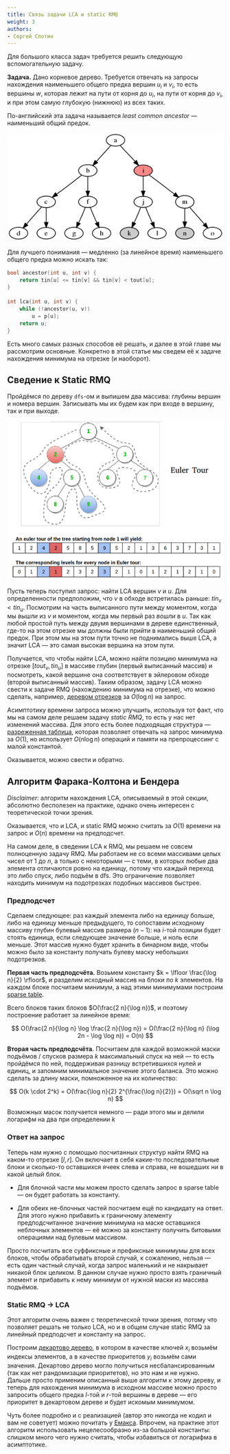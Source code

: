 ```yaml
---
title: Связь задачи LCA и static RMQ
weight: 3
authors:
- Сергей Слотин
---
```


Для большого класса задач требуется решить следующую вспомогательную задачу.

**Задача.** Дано корневое дерево. Требуется отвечать на запросы нахождения наименьшего общего предка вершин $u_i$ и $v_i$, то есть вершины $w$, которая лежит на пути от корня до $u_i$, на пути от корня до $v_i$, и при этом самую глубокую (нижнюю) из всех таких.

По-английский эта задача называется *least common ancestor* — наименьший общий предок.

![Вершина $i$ является LCA для вершин $k$ и $n$](/api/algorithm/img/lca.png)

Для лучшего понимания — медленно (за линейное время) наименьшего общего предка можно искать так:

```c++
bool ancestor(int u, int v) {
    return tin[u] <= tin[v] && tin[v] < tout[u];
}

int lca(int u, int v) {
    while (!ancestor(u, v))
        u = p[u];
    return u;
}
```

Есть много самых разных способов её решать, и далее в этой главе мы рассмотрим основные. Конкретно в этой статье мы сведем её к задаче нахождения минимума на отрезке (и наоборот).

## Сведение к Static RMQ

Пройдёмся по дереву `dfs`-ом и выпишем два массива: глубины вершин и номера вершин. Записывать мы их будем как при входе в вершину, так и при выходе.

![](/api/algorithm/img/tour.png)

Пусть теперь поступил запрос: найти LCA вершин $v$ и $u$. Для определенности предположим, что $v$ в обходе встретилась раньше: $tin_v < tin_u$. Посмотрим на часть выписанного пути между моментом, когда мы *вышли* из $v$ и моментом, когда мы первый раз *вошли* в $u$. Так как любой простой путь между двумя вершинами в дереве единственный, где-то на этом отрезке мы должны были прийти в наименьший общий предок. При этом мы на этом пути точно не поднимались выше LCA, а значит LCA — это самая высокая вершина на этом пути.

Получается, что чтобы найти LCA, можно найти позицию минимума на отрезке $[tout_v, tin_u]$ в массиве глубин (первый выписанный массив) и посмотреть, какой вершине она соответствует в эйлеровом обходе (второй выписанный массив). Таким образом, задачу LCA можно свести к задаче RMQ (нахождению минимума на отрезке), что можно сделать, например, [деревом отрезков](/cs/segment-tree) за $O(\log n)$ на запрос.

Асимптотику времени запроса можно улучшить, используя тот факт, что мы на самом деле решаем задачу *static RMQ*, то есть у нас нет изменений массива. Для этого есть более подходящая структура — [разреженная таблица](/cs/range-queries/sparse-table), которая позволяет отвечать на запрос минимума за $O(1)$, но использует $O(n \log n)$ операций и памяти на препроцессинг с малой константой.

Оказывается, можно свести и обратно.

## Алгоритм Фарака-Колтона и Бендера

*Disclaimer:* алгоритм нахождения LCA, описываемый в этой секции, абсолютно бесполезен на практике, однако очень интересен с теоретической точки зрения.

Оказывается, что и LCA, и static RMQ можно считать за $O(1)$ времени на запрос и $O(n)$ времени на предподсчет.

На самом деле, в сведении LCA к RMQ, мы решаем не совсем полноценную задачу RMQ. Мы работаем не со всеми массивами целых чисел от 1 до $n$, а только с некоторыми — с теми, в которых любые два элемента отличаются ровно на единицу, потому что каждый переход это либо спуск, либо подъём в dfs. Это ограничение позволяет находить минимум на подотрезках подобных массивов быстрее.

### Предподсчет

Сделаем следующее: раз каждый элемента либо на единицу больше, либо на единицу меньше предыдущего, то сопоставим исходному массиву глубин булевый массив размера $(n - 1)$: на $i$-той позиции будет стоять единица, если следующее значение больше, и ноль если меньше. Этот массив нужно будет хранить в бинарном виде, чтобы можно было за константу получать булеву маску небольших подотрезков.

**Первая часть предподсчёта.** Возьмем константу $k = \lfloor \frac{\log n}{2} \rfloor$, и разделим исходный массив на блоки по $k$ элементов. На каждом блоке посчитаем минимум, а над этими минимумами построим [sparse table](/cs/range-queries/sparse-table).

Всего блоков таких блоков $O(\frac{2 n}{\log n})$, и поэтому построение работает за линейное время:

$$
O(\frac{2 n}{\log n} \log \frac{2 n}{\log n}) = O(\frac{2 n}{\log n} (\log 2n - \log \log n)) = O(n)
$$

**Вторая часть предподсчёта.** Посчитаем для каждой возможной маски подъёмов / спусков размера $k$ максимальный спуск на ней — то есть пройдёмся по ней, поддерживая разницу встретившихся нулей и единиц, и запомним минимальное значение этого баланса. Это можно сделать за длину маски, помноженное на их количество:

$$
O(k \cdot 2^k) = O(\frac{\log n}{2} 2^{\frac{\log n}{2}}) = O(\sqrt n \log n)
$$

Возможных масок получается немного — ради этого мы и делили логарифм на два при определении $k$

### Ответ на запрос

Теперь нам нужно с помощью посчитанных структур найти RMQ на каком-то отрезке $[l, r]$. Он включает в себя какие-то последовательные блоки и сколько-то оставшихся ячеек слева и справа, не вошедших ни в какой целый блок.

- Для блочной части мы можем просто сделать запрос в sparse table — он будет работать за константу.

- Для обеих не-блочных частей посчитаем ещё по кандидату на ответ. Для этого нужно прибавить к граничному элементу предподсчитанное значение минимума на маске оставшихся неблочных элементов — её можно за константу получить битовыми операциями над булевым массивом.

Просто посчитать все суффиксные и префиксные минимумы для всех блоков, чтобы обрабатывать второй случай, к сожалению, нельзя — есть один частный случай, когда запрос маленький и не накрывает никакой блок целиком. В данном случае нужно просто взять граничный элемент и прибавить к нему минимум от нужной маски из массива подъёмов.

### Static RMQ → LCA

Этот алгоритм очень важен с теоретической точки зрения, потому что позволяет решать не только LCA, но и в общем случае static RMQ за линейный предподсчет и константу на запрос.

Построим [декартово дерево](/cs/tree-structures/treap), в котором в качестве ключей $x_i$ возьмём индексы элементов, а в качестве приоритетов $y_i$ возьмём сами значения. Декартово дерево могло получиться несбалансированным (так как нет рандомизации приоритетов), но это нам и не нужно. Дальше просто применим описанный выше алгоритм к этому дереву, и теперь для нахождения минимума в исходном массиве можно просто запросить общего предка $l$-той и $r$-той вершины в дереве — его приоритет в декартовом дереве и будет искомым минимумом.

Чуть более подробно и с реализацией (автор это никогда не кодил и вам не советует) можно почитать у [Емакса](http://e-maxx.ru/algo/lca_linear). Впрочем, на практике этот алгоритм использовать нецелесообразно из-за большой константы: слишком много чего нужно считать, чтобы избавиться от логарифма в асимптотике.
